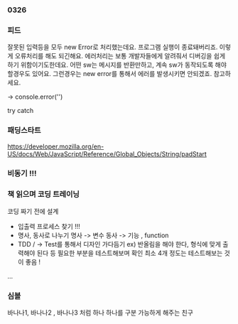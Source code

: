 ### 0326

### 피드 

잘못된 입력등을 모두 new Error로 처리했는데요. 프로그램 실행이 종료돼버리죠.
이렇게 오류처리를 해도 되긴해요. 에러처리는 보통 개발자들에게 알려줘서 디버깅을 쉽게 하기 위함이기도한데요.
어떤 sw는 메시지를 반환만하고, 계속 sw가 동작되도록 해야할경우도 있어요.
그런경우는 new error를 통해서 에러를 발생시키면 안되겠죠.
참고하세요.

-> console.error('')

try 
catch

### 패딩스타트 

https://developer.mozilla.org/en-US/docs/Web/JavaScript/Reference/Global_Objects/String/padStart


### 비동기 !!!



### 책 읽으며 코딩 트레이닝 


코딩 짜기 전에 설계 
* 입출력 프로세스 찾기 !!!
* 명사, 동사로 나누기 
명사 -> 변수 
동사 -> 기능 , function
* TDD / -> Test를 통해서 디자인 가다듬기 
ex) 반올림을 해야 한다, 형식에 맞게 출력해야 된다 등 필요한 부분을 테스트해보며 확인 
최소 4개 정도는 테스트해보는 것이 좋음 ! 


...


### 심볼 


바나나1, 바나나2 , 바나나3 처럼 하나 하나를 구분 가능하게 해주는 친구 

